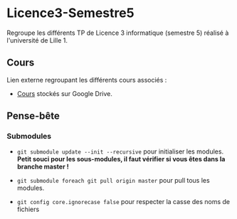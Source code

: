 # Licence3-Semestre5  
Regroupe les différents TP de Licence 3 informatique (semestre 5) réalisé à l'université de Lille 1.

## Cours  
Lien externe regroupant les différents cours associés :    
- [Cours](https://drive.google.com/drive/folders/0B5OzUVP1Ur1GdXZETFB0bG55TGc?usp=sharing) stockés sur Google Drive.

## Pense-bête
### Submodules
- `git submodule update --init --recursive` pour initialiser les modules.  
**Petit souci pour les sous-modules, il faut vérifier si vous êtes dans
la branche master !**

- `git submodule foreach git pull origin master` pour pull tous les modules.

- `git config core.ignorecase false` pour respecter la casse des noms de fichiers
